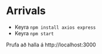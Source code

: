 # Arrivals

* Keyra `npm install axios express`
* Keyra `npm start`

Prufa að halla á http://localhost:3000

